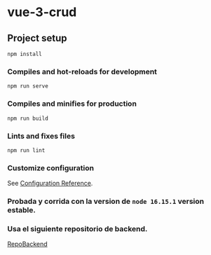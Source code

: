 # vue-3-crud

## Project setup
```
npm install
```

### Compiles and hot-reloads for development
```
npm run serve
```

### Compiles and minifies for production
```
npm run build
```

### Lints and fixes files
```
npm run lint
```

### Customize configuration
See [Configuration Reference](https://cli.vuejs.org/config/).

### Probada y corrida con la version de `node 16.15.1` version estable. 

### Usa el siguiente repositorio de backend.
[RepoBackend](https://github.com/CesarLuilly/prismadb)